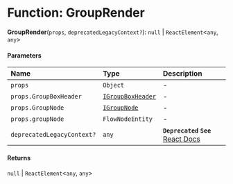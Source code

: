 # Function: GroupRender

**GroupRender**(`props`, `deprecatedLegacyContext?`): `null` | `ReactElement`<`any`, `any`>

#### Parameters

| Name | Type | Description |
| :------ | :------ | :------ |
| `props` | `Object` | - |
| `props.GroupBoxHeader` | [`IGroupBoxHeader`](/auto-docs/group-plugin/types/IGroupBoxHeader.md) | - |
| `props.GroupNode` | [`IGroupNode`](/auto-docs/group-plugin/types/IGroupNode.md) | - |
| `props.groupNode` | `FlowNodeEntity` | - |
| `deprecatedLegacyContext?` | `any` | **`Deprecated`** **`See`** [React Docs](https://legacy.reactjs.org/docs/legacy-context.html#referencing-context-in-lifecycle-methods) |

#### Returns

`null` | `ReactElement`<`any`, `any`>
